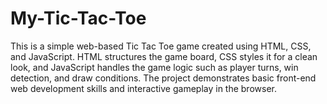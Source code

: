 # My-Tic-Tac-Toe
This is a simple web-based Tic Tac Toe game created using HTML, CSS, and JavaScript. HTML structures the game board, CSS styles it for a clean look, and JavaScript handles the game logic such as player turns, win detection, and draw conditions. The project demonstrates basic front-end web development skills and interactive gameplay in the browser.
